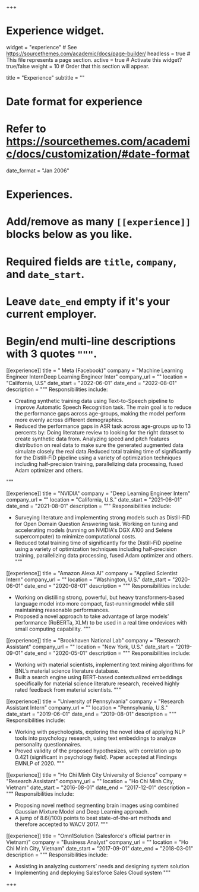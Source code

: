 +++

# Experience widget.

widget = "experience"  # See https://sourcethemes.com/academic/docs/page-builder/
headless = true  # This file represents a page section.
active = true  # Activate this widget? true/false
weight = 10  # Order that this section will appear.

title = "Experience"
subtitle = ""

# Date format for experience

# Refer to https://sourcethemes.com/academic/docs/customization/#date-format

date_format = "Jan 2006"

# Experiences.

# Add/remove as many `[[experience]]` blocks below as you like.

# Required fields are `title`, `company`, and `date_start`.

# Leave `date_end` empty if it's your current employer.

# Begin/end multi-line descriptions with 3 quotes `"""`.



[[experience]]
  title = " Meta (Facebook)"
  company = "Machine Learning Engineer InternDeep Learning Engineer Inter"
  company_url = ""
  location = "California, U.S"
  date_start = "2022-06-01"
  date_end = "2022-08-01"
  description = """
  Responsibilities include:

* Creating synthetic training data using Text-to-Speech pipeline to improve Automatic Speech Recognition task. The main goal is to reduce the performance gaps across age-groups, making the model perform more evenly across different demographics.
* Reduced the performance gaps in ASR task across age-groups up to 13 percents by: Doing literature review to looking for the right dataset to create synthetic data from. Analyzing speed and pitch features distribution on real data to make sure the generated augmented data simulate closely the real data.Reduced total training time of significantly for the Distill-FiD pipeline using a variety of optimization techniques including half-precision training, parallelizing data processing, fused Adam optimizer and others.

"""

[[experience]]
  title = "NVIDIA"
  company = "Deep Learning Engineer Intern"
  company_url = ""
  location = "California, U.S."
  date_start = "2021-06-01"
  date_end = "2021-08-01"
  description = """
  Responsibilities include:

* Surveying literature and implementing strong models such as Distill-FiD for Open Domain Question Answering task. Working on tuning and accelerating models (running on NVIDIA's DGX A100 and Selene supercomputer) to minimize computational costs.
* Reduced total training time of significantly for the Distill-FiD pipeline using a variety of optimization techniques including half-precision training, parallelizing data processing, fused Adam optimizer and others.
  """

[[experience]]
  title = "Amazon Alexa AI"
  company = "Applied Scientist Intern"
  company_url = ""
  location = "Washington, U.S."
  date_start = "2020-06-01"
  date_end = "2020-08-01"
  description = """
  Responsibilities include:

* Working on distilling strong, powerful, but heavy transformers-based language model into more compact, fast-runningmodel while still maintaining reasonable performances.
* Proposed a novel approach to take advantage of large models’ performance (RoBERTa, XLM) to be used in a real time ondevices with small computing capability.
  """

[[experience]]
  title = "Brookhaven National Lab"
  company = "Research Assistant"
  company_url = ""
  location = "New York, U.S."
  date_start = "2019-09-01"
  date_end = "2020-05-01"
  description = """
  Responsibilities include:

* Working with material scientists, implementing text mining algorithms for BNL’s material science literature database.
* Built a search engine using BERT-based contextualized embeddings specifically for material science literature research, received highly rated feedback from material scientists.
  """

[[experience]]
  title = "University of Pennsylvania"
  company = "Research Assistant Intern"
  company_url = ""
  location = "Pennsylvania, U.S."
  date_start = "2019-06-01"
  date_end = "2019-08-01"
  description = """
  Responsibilities include:

* Working with psychologists, exploring the novel idea of applying NLP tools into psychology research, using text embeddings to analyze personality questionnaires.
* Proved validity of the proposed hypothesizes, with correlation up to 0.421 (significant in psychology field). Paper accepted at Findings EMNLP of 2020.
  """

[[experience]]
  title = "Ho Chi Minh City University of Science"
  company = "Research Assistant"
  company_url = ""
  location = "Ho Chi Minh City, Vietnam"
  date_start = "2016-08-01"
  date_end = "2017-12-01"
  description = """
  Responsibilities include:

* Proposing novel method segmenting brain images using combined Gaussian Mixture Model and Deep Learning approach.
* A jump of 8.6(/100) points to beat state-of-the-art methods and therefore accepted to WACV 2017.
  """

[[experience]]
  title = "Omn1Solution (Salesforce's official partner in Vietnam)"
  company = "Business Analyst"
  company_url = ""
  location = "Ho Chi Minh City, Vietnam"
  date_start = "2017-09-01"
  date_end = "2018-03-01"
  description = """
  Responsibilities include:

* Assisting in analyzing customers’ needs and designing system solution
* Implementing and deploying Salesforce Sales Cloud system
  """

+++
